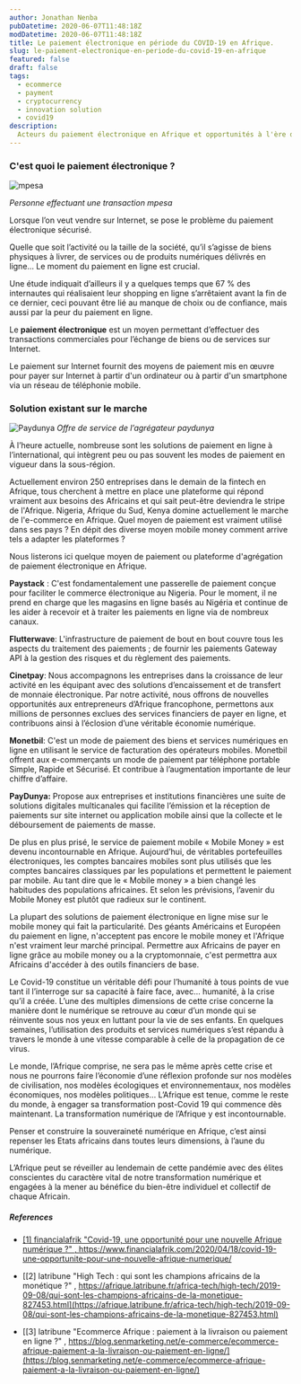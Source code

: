 ```yaml
---
author: Jonathan Nenba
pubDatetime: 2020-06-07T11:48:18Z
modDatetime: 2020-06-07T11:48:18Z
title: Le paiement électronique en période du COVID-19 en Afrique.
slug: le-paiement-electronique-en-periode-du-covid-19-en-afrique
featured: false
draft: false
tags:
  - ecommerce
  - payment
  - cryptocurrency
  - innovation solution
  - covid19
description:
  Acteurs du paiement électronique en Afrique et opportunités à l'ère du COVID-19.
---
```


### C'est quoi le paiement électronique ?
![mpesa](https://img.huffingtonpost.com/asset/5cc16e24260000350070b2ff.jpeg?ops=scalefit_630_noupscale)

*Personne effectuant une transaction mpesa*


Lorsque l’on veut vendre sur Internet, se pose le problème du paiement électronique sécurisé.

Quelle que soit l’activité ou la taille de la société, qu’il s’agisse de biens physiques à livrer, de services ou de produits numériques délivrés en ligne… Le moment du paiement en ligne est crucial.

Une étude indiquait d’ailleurs il y a quelques temps que 67 % des internautes qui réalisaient leur shopping en ligne s’arrêtaient avant la fin de ce dernier, ceci pouvant être lié au manque de choix ou de confiance, mais aussi par la peur du paiement en ligne.

Le **paiement électronique** est un moyen permettant d’effectuer des transactions commerciales pour l’échange de biens ou de services sur Internet.

Le paiement sur Internet fournit des moyens de paiement mis en œuvre pour payer sur Internet à partir d'un ordinateur ou à partir d'un smartphone via un réseau de téléphonie mobile.

### Solution existant sur le marche
![Paydunya](https://www.afrikatech.com/wp-content/uploads/2019/10/bon-week-end-750x400.jpg)
*Offre de service de l’agrégateur paydunya*


À l’heure actuelle, nombreuse sont les solutions de paiement en ligne à l’international, qui intègrent peu ou pas souvent les modes de paiement en vigueur dans la sous-région.

Actuellement environ 250 entreprises dans le demain de la fintech en Afrique, tous cherchent à mettre en place une plateforme qui répond vraiment aux besoins des Africains et qui sait peut-être deviendra le stripe de l'Afrique. Nigeria, Afrique du Sud, Kenya domine actuellement le marche de l'e-commerce en Afrique. Quel moyen de paiement est vraiment utilisé dans ses pays ? En dépit des diverse moyen mobile money comment arrive tels a adapter les plateformes ?

Nous listerons ici quelque moyen de paiement ou plateforme d'agrégation de paiement électronique en Afrique.

**Paystack** : C'est fondamentalement une passerelle de paiement conçue pour faciliter le commerce électronique au Nigeria. Pour le moment, il ne prend en charge que les magasins en ligne basés au Nigéria et continue de les aider à recevoir et à traiter les paiements en ligne via de nombreux canaux.

**Flutterwave**: L'infrastructure de paiement de bout en bout couvre tous les aspects du traitement des paiements ; de fournir les paiements Gateway API à la gestion des risques et du règlement des paiements.

**Cinetpay**: Nous accompagnons les entreprises dans la croissance de leur activité en les équipant avec des solutions d’encaissement et de transfert de monnaie électronique. Par notre activité, nous offrons de nouvelles opportunités aux entrepreneurs d’Afrique francophone, permettons aux millions de personnes exclues des services financiers de payer en ligne, et contribuons ainsi à l’éclosion d’une véritable économie numérique.

**Monetbil**: C'est un mode de paiement des biens et services numériques en ligne en utilisant le service de facturation des opérateurs mobiles. Monetbil offrent aux e-commerçants un mode de paiement par téléphone portable Simple, Rapide et Sécurisé. Et contribue à l’augmentation importante de leur chiffre d’affaire.

**PayDunya:** Propose aux entreprises et institutions financières une suite de solutions digitales multicanales qui facilite l’émission et la réception de paiements sur site internet ou application mobile ainsi que la collecte et le déboursement de paiements de masse.

De plus en plus prisé, le service de paiement mobile « Mobile Money » est devenu incontournable en Afrique. Aujourd’hui, de véritables portefeuilles électroniques, les comptes bancaires mobiles sont plus utilisés que les comptes bancaires classiques par les populations et permettent le paiement par mobile. Au tant dire que le « Mobile money » a bien changé les habitudes des populations africaines. Et selon les prévisions, l’avenir du Mobile Money est plutôt que radieux sur le continent.

La plupart des solutions de paiement électronique en ligne mise sur le mobile money qui fait la particularité. Des géants Américains et Européen du paiement en ligne, n'acceptent pas encore le mobile money et l'Afrique n'est vraiment leur marché principal. Permettre aux Africains de payer en ligne grâce au mobile money ou a la cryptomonnaie, c'est permettra aux Africains d'accéder à des outils financiers de base.

Le Covid-19 constitue un véritable défi pour l’humanité à tous points de vue tant il l’interroge sur sa capacité à faire face, avec… humanité, à la crise qu’il a créée. L’une des multiples dimensions de cette crise concerne la manière dont le numérique se retrouve au cœur d’un monde qui se réinvente sous nos yeux en luttant pour la vie de ses enfants. En quelques semaines, l’utilisation des produits et services numériques s’est répandu à travers le monde à une vitesse comparable à celle de la propagation de ce virus.

Le monde, l’Afrique comprise, ne sera pas le même après cette crise et nous ne pourrons faire l’économie d’une réflexion profonde sur nos modèles de civilisation, nos modèles écologiques et environnementaux, nos modèles économiques, nos modèles politiques… L’Afrique est tenue, comme le reste du monde, à engager sa transformation post-Covid 19 qui commence dès maintenant. La transformation numérique de l’Afrique y est incontournable.

Penser et construire la souveraineté numérique en Afrique, c’est ainsi repenser les Etats africains dans toutes leurs dimensions, à l’aune du numérique.

L’Afrique peut se réveiller au lendemain de cette pandémie avec des élites conscientes du caractère vital de notre transformation numérique et engagées à la mener au bénéfice du bien-être individuel et collectif de chaque Africain.

##### References

-  [[1] financialafrik "Covid-19, une opportunité pour une nouvelle Afrique numérique ?" , https://www.financialafrik.com/2020/04/18/covid-19-une-opportunite-pour-une-nouvelle-afrique-numerique/ ](https://www.financialafrik.com/2020/04/18/covid-19-une-opportunite-pour-une-nouvelle-afrique-numerique/)

-  [[2] latribune "High Tech : qui sont les champions africains de la monétique ?" , https://afrique.latribune.fr/africa-tech/high-tech/2019-09-08/qui-sont-les-champions-africains-de-la-monetique-827453.html](https://afrique.latribune.fr/africa-tech/high-tech/2019-09-08/qui-sont-les-champions-africains-de-la-monetique-827453.html)
- [[3] latribune "Ecommerce Afrique : paiement à la livraison ou paiement en ligne ?" , https://blog.senmarketing.net/e-commerce/ecommerce-afrique-paiement-a-la-livraison-ou-paiement-en-ligne/](https://blog.senmarketing.net/e-commerce/ecommerce-afrique-paiement-a-la-livraison-ou-paiement-en-ligne/)
